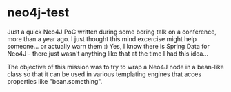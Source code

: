 neo4j-test
==========

Just a quick Neo4J PoC written during some boring talk on a conference, more than a year ago. I just thought this mind excercise might help someone… or actually warn them :) Yes, I know there is Spring Data for Neo4J - there just wasn't anything like that at the time I had this idea...

The objective of this mission was to try to wrap a Neo4J node in a bean-like class so that it can be used in various templating engines that acces properties like "bean.something".
